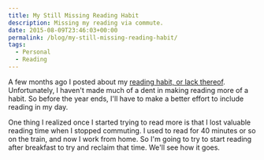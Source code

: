 ```yaml
---
title: My Still Missing Reading Habit
description: Missing my reading via commute.
date: 2015-08-09T23:46:03+00:00
permalink: /blog/my-still-missing-reading-habit/
tags:
  - Personal
  - Reading
---
```


A few months ago I posted about my [reading habit, or lack thereof](/blog/my-missing-reading-habit/). Unfortunately, I haven't made much of a dent in making reading more of a habit. So before the year ends, I'll have to make a better effort to include reading in my day.

One thing I realized once I started trying to read more is that I lost valuable reading time when I stopped commuting. I used to read for 40 minutes or so on the train, and now I work from home. So I'm going to try to start reading after breakfast to try and reclaim that time. We'll see how it goes.
